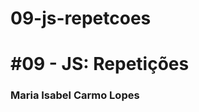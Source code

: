 # 09-js-repetcoes 

# #09 - JS: Repetições

### Maria Isabel Carmo Lopes

[comment]: <> (Maria Isabel Carmo Lopes) 
